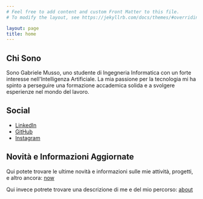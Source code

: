 ```yaml
---
# Feel free to add content and custom Front Matter to this file.
# To modify the layout, see https://jekyllrb.com/docs/themes/#overriding-theme-defaults

layout: page
title: home
---
```



## Chi Sono

Sono Gabriele Musso, uno studente di Ingegneria Informatica con un forte interesse nell'Intelligenza Artificiale. La mia passione per la tecnologia mi ha spinto a perseguire una formazione accademica solida e a svolgere esperienze nel mondo del lavoro.

## Social

- [LinkedIn](https://www.linkedin.com/in/gabriele-musso-a0a131162/)
- [GitHub](https://github.com/Montenigri/)
- [Instagram](https://www.instagram.com/montenigri/)


## Novità e Informazioni Aggiornate

Qui potete trovare le ultime novità e informazioni sulle mie attività, progetti, e altro ancora: [now](/now/)

Qui invece potrete trovare una descrizione di me e del mio percorso: [about](/about/)